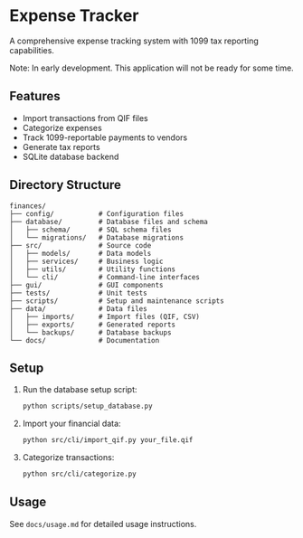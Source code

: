 # Expense Tracker

A comprehensive expense tracking system with 1099 tax reporting capabilities.

Note: In early development. This application will not be ready for some time.

## Features

- Import transactions from QIF files
- Categorize expenses
- Track 1099-reportable payments to vendors
- Generate tax reports
- SQLite database backend

## Directory Structure

```
finances/
├── config/           # Configuration files
├── database/         # Database files and schema
│   ├── schema/       # SQL schema files
│   └── migrations/   # Database migrations
├── src/              # Source code
│   ├── models/       # Data models
│   ├── services/     # Business logic
│   ├── utils/        # Utility functions
│   └── cli/          # Command-line interfaces
├── gui/              # GUI components
├── tests/            # Unit tests
├── scripts/          # Setup and maintenance scripts
├── data/             # Data files
│   ├── imports/      # Import files (QIF, CSV)
│   ├── exports/      # Generated reports
│   └── backups/      # Database backups
└── docs/             # Documentation
```

## Setup

1. Run the database setup script:
   ```bash
   python scripts/setup_database.py
   ```

2. Import your financial data:
   ```bash
   python src/cli/import_qif.py your_file.qif
   ```

3. Categorize transactions:
   ```bash
   python src/cli/categorize.py
   ```

## Usage

See `docs/usage.md` for detailed usage instructions.
